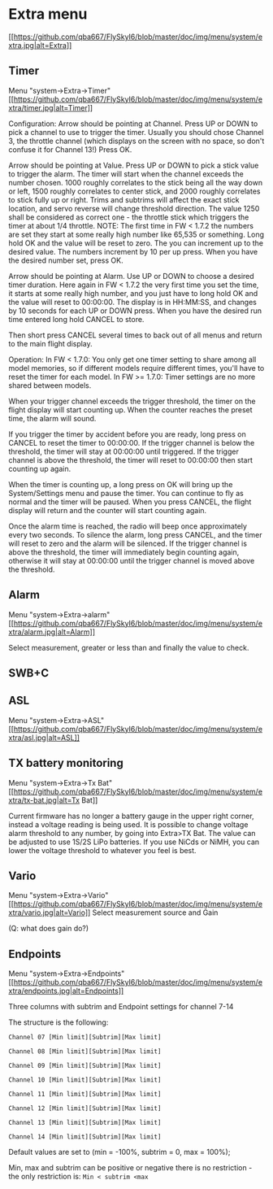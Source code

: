Extra menu
===
[[https://github.com/qba667/FlySkyI6/blob/master/doc/img/menu/system/extra.jpg|alt=Extra]]

Timer
---
Menu "system->Extra->Timer"
[[https://github.com/qba667/FlySkyI6/blob/master/doc/img/menu/system/extra/timer.jpg|alt=Timer]]

Configuration:
Arrow should be pointing at Channel. Press UP or DOWN to pick a channel to use to trigger the timer. Usually you should chose Channel 3, the throttle channel (which displays on the screen with no space, so don't confuse it for Channel 13!) Press OK.

Arrow should be pointing at Value. Press UP or DOWN to pick a stick value to trigger the alarm. The timer will start when the channel exceeds the number chosen. 1000 roughly correlates to the stick being all the way down or left, 1500 roughly correlates to center stick, and 2000 roughly correlates to stick fully up or right. Trims and subtrims will affect the exact stick location, and servo reverse will change threshold direction. The value 1250 shall be considered as correct one - the throttle stick which triggers the timer at about 1/4 throttle. 
NOTE: The first time in FW < 1.7.2 the numbers are set they start at some really high number like 65,535 or something. Long hold OK and the value will be reset to zero. 
The you can increment up to the desired value. The numbers increment by 10 per up press.
When you have the desired number set, press OK.

Arrow should be pointing at Alarm. Use UP or DOWN to choose a desired timer duration. 
Here again in FW < 1.7.2 the very first time you set the time, it starts at some really high number, and you just have to long hold OK and the value will reset to 00:00:00. The display is in HH:MM:SS, and changes by 10 seconds for each UP or DOWN press. When you have the desired run time entered long hold CANCEL to store. 

Then short press CANCEL several times to back out of all menus and return to the main flight display.

Operation: 
In FW < 1.7.0:
You only get one timer setting to share among all model memories, so if different models require different times, you'll have to reset the timer for each model.
In FW >= 1.7.0:
Timer settings are no more shared between models.

When your trigger channel exceeds the trigger threshold, the timer on the flight display will start counting up. When the counter reaches the preset time, the alarm will sound.

If you trigger the timer by accident before you are ready, long press on CANCEL to reset the timer to 00:00:00. If the trigger channel is below the threshold, the timer will stay at 00:00:00 until triggered. If the trigger channel is above the threshold, the timer will reset to 00:00:00 then start counting up again.

When the timer is counting up, a long press on OK will bring up the System/Settings menu and pause the timer. You can continue to fly as normal and the timer will be paused. When you press CANCEL, the flight display will return and the counter will start counting again.

Once the alarm time is reached, the radio will beep once approximately every two seconds. To silence the alarm, long press CANCEL, and the timer will reset to zero and the alarm will be silenced. If the trigger channel is above the threshold, the timer will immediately begin counting again, otherwise it will stay at 00:00:00 until the trigger channel is moved above the threshold.


Alarm
---
Menu "system->Extra->alarm"
[[https://github.com/qba667/FlySkyI6/blob/master/doc/img/menu/system/extra/alarm.jpg|alt=Alarm]]

Select measurement, greater or less than and finally the value to check.


SWB+C
---

ASL
---
Menu "system->Extra->ASL"
[[https://github.com/qba667/FlySkyI6/blob/master/doc/img/menu/system/extra/asl.jpg|alt=ASL]]

TX battery monitoring
---
Menu "system->Extra->Tx Bat"
[[https://github.com/qba667/FlySkyI6/blob/master/doc/img/menu/system/extra/tx-bat.jpg|alt=Tx Bat]]

Current firmware has no longer a battery gauge in the upper right corner, instead a voltage reading is being used.
It is possible to change voltage alarm threshold to any number, by going into Extra>TX Bat. 
The value can be adjusted to use 1S/2S LiPo batteries.
If you use NiCds or NiMH, you can lower the voltage threshold to whatever you feel is best.

Vario
---
Menu "system->Extra->Vario"
[[https://github.com/qba667/FlySkyI6/blob/master/doc/img/menu/system/extra/vario.jpg|alt=Vario]]
Select measurement source and Gain

(Q: what does gain do?)


Endpoints
---
Menu "system->Extra->Endpoints"
[[https://github.com/qba667/FlySkyI6/blob/master/doc/img/menu/system/extra/endpoints.jpg|alt=Endpoints]]

Three columns with subtrim and Endpoint settings for channel 7-14

The structure is the following:

`Channel 07 [Min limit][Subtrim][Max limit]`

`Channel 08 [Min limit][Subtrim][Max limit]`

`Channel 09 [Min limit][Subtrim][Max limit]`

`Channel 10 [Min limit][Subtrim][Max limit]`

`Channel 11 [Min limit][Subtrim][Max limit]`

`Channel 12 [Min limit][Subtrim][Max limit]`

`Channel 13 [Min limit][Subtrim][Max limit]`

`Channel 14 [Min limit][Subtrim][Max limit]`

Default values are set to (min = -100%, subtrim = 0, max = 100%);

Min, max and subtrim can be positive or negative there is no restriction - the only restriction is:
`Min < subtrim <max`



